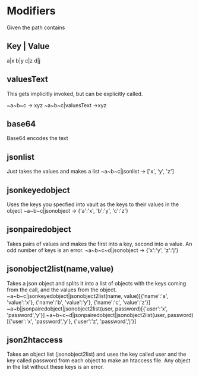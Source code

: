 # Modifiers

Given the path contains

Key | Value
--------
a|x
b|y
c|z
d|j

## valuesText

This gets implicitly invoked, but can be explicitly called.

~a~b~c -> xyz
~a~b~c|valuesText ->xyz

## base64

Base64 encodes the text

## jsonlist
Just takes the values and makes a list
~a~b~c|jsonlist -> ['x', 'y', 'z']

## jsonkeyedobject
Uses the keys you specfied into vault as the keys to their values in the object
~a~b~c|jsonobject -> {'a':'x', 'b':'y', 'c':'z'}

## jsonpairedobject
Takes pairs of values and makes the first into a key, second into a value. An odd number of keys is an error.
~a~b~c~d|jsonobject -> {'x':'y', 'z':'j'}

## jsonobject2list(name,value)
Takes a json object and splits it into a list of objects with the keys coming from the call, and the values from the object.
~a~b~c|jsonkeyedobject|jsonobject2list(name, value)[{'name':'a', 'value':'x'}, {'name':'b', 'value':'y'}, {'name':'c', 'value':'z'}]
~a~b|jsonpairedobject|jsonobject2list(user, password)[{'user':'x', 'password','y'}]
~a~b~c~d|jsonpairedobject|jsonobject2list(user, password)[{'user':'x', 'password','y'}, {'user':'z', 'password','j'}]

## json2htaccess
Takes an object list (jsonobject2list) and uses the key called user and the key called password from each object to make an htaccess file. Any object in the list without these keys is an error.


